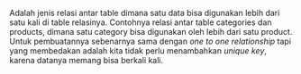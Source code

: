 Adalah jenis relasi antar table dimana satu data bisa digunakan lebih dari satu kali di table relasinya.
Contohnya relasi antar table categories dan products, dimana satu category bisa digunakan oleh lebih dari satu product.
Untuk pembuatannya sebenarnya sama dengan _one to one relationship_ tapi yang membedakan adalah kita tidak perlu menambahkan _unique key_, karena datanya memang bisa berkali kali.
